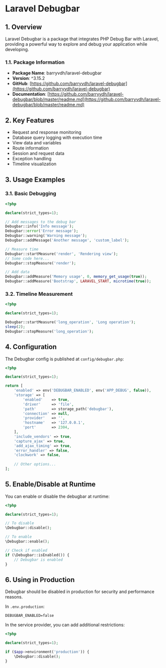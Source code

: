 # Laravel Debugbar

## 1. Overview

Laravel Debugbar is a package that integrates PHP Debug Bar with Laravel, providing a powerful way to explore and debug your application while developing.

### 1.1. Package Information

- **Package Name**: barryvdh/laravel-debugbar
- **Version**: ^3.15.2
- **GitHub**: [https://github.com/barryvdh/laravel-debugbar](https://github.com/barryvdh/laravel-debugbar)
- **Documentation**: [https://github.com/barryvdh/laravel-debugbar/blob/master/readme.md](https://github.com/barryvdh/laravel-debugbar/blob/master/readme.md)

## 2. Key Features

- Request and response monitoring
- Database query logging with execution time
- View data and variables
- Route information
- Session and request data
- Exception handling
- Timeline visualization

## 3. Usage Examples

### 3.1. Basic Debugging

```php
<?php

declare(strict_types=1);

// Add messages to the debug bar
Debugbar::info('Info message');
Debugbar::error('Error message');
Debugbar::warning('Warning message');
Debugbar::addMessage('Another message', 'custom_label');

// Measure time
Debugbar::startMeasure('render', 'Rendering view');
// Some code here...
Debugbar::stopMeasure('render');

// Add data
Debugbar::addMeasure('Memory usage', 0, memory_get_usage(true));
Debugbar::addMeasure('Bootstrap', LARAVEL_START, microtime(true));
```

### 3.2. Timeline Measurement

```php
<?php

declare(strict_types=1);

Debugbar::startMeasure('long_operation', 'Long operation');
sleep(2);
Debugbar::stopMeasure('long_operation');
```

## 4. Configuration

The Debugbar config is published at `config/debugbar.php`:

```php
<?php

declare(strict_types=1);

return [
    'enabled' => env('DEBUGBAR_ENABLED', env('APP_DEBUG', false)),
    'storage' => [
        'enabled'    => true,
        'driver'     => 'file',
        'path'       => storage_path('debugbar'),
        'connection' => null,
        'provider'   => '',
        'hostname'   => '127.0.0.1',
        'port'       => 2304,
    ],
    'include_vendors' => true,
    'capture_ajax' => true,
    'add_ajax_timing' => true,
    'error_handler' => false,
    'clockwork' => false,
    
    // Other options...
];
```

## 5. Enable/Disable at Runtime

You can enable or disable the debugbar at runtime:

```php
<?php

declare(strict_types=1);

// To disable
\Debugbar::disable();

// To enable
\Debugbar::enable();

// Check if enabled
if (\Debugbar::isEnabled()) {
    // Debugbar is enabled
}
```

## 6. Using in Production

Debugbar should be disabled in production for security and performance reasons.

In `.env.production`:

```env
DEBUGBAR_ENABLED=false
```

In the service provider, you can add additional restrictions:

```php
<?php

declare(strict_types=1);

if ($app->environment('production')) {
    \Debugbar::disable();
}
```
